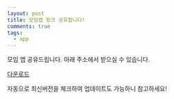```yaml
---
layout: post
title: 모임앱 링크 공유합니다!
comments: true
tags:
  - app
---
```



모임 앱 공유드립니다.
아래 주소에서 받으실 수 있습니다.

[다운로드](
https://github.com/neko-agdg/neko-agdg.github.io/raw/master/store/agdg.apk)

자동으로 최신버전을 체크하여 업데이트도 가능하니 참고하세요!
